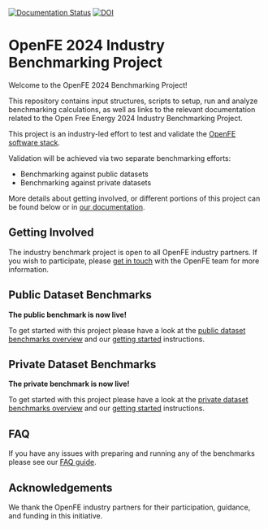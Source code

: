 [![Documentation Status](https://readthedocs.org/projects/industrybenchmarks2024/badge/?version=latest)](https://industrybenchmarks2024.readthedocs.io/en/latest/?badge=latest)
[![DOI](https://zenodo.org/badge/792350377.svg)](https://doi.org/10.5281/zenodo.17245549)


# OpenFE 2024 Industry Benchmarking Project


Welcome to the OpenFE 2024 Benchmarking Project!


This repository contains input structures, scripts to setup, run and analyze benchmarking calculations, as well as links to the relevant documentation related to the
Open Free Energy 2024 Industry Benchmarking Project.


This project is an industry-led effort to test and validate the [OpenFE software stack](https://docs.openfree.energy/en/stable/).

Validation will be achieved via two separate benchmarking efforts:

* Benchmarking against public datasets
* Benchmarking against private datasets


More details about getting involved, or different portions of this project can be found below or in [our documentation](https://industrybenchmarks2024.readthedocs.io/en/latest/index.html#).


## Getting Involved


The industry benchmark project is open to all OpenFE industry partners. If
you wish to participate, please [get in touch](https://industrybenchmarks2024.readthedocs.io/en/latest/get-in-touch.html) with the OpenFE team
for more information.


## Public Dataset Benchmarks

**The public benchmark is now live!**

To get started with this project please have a look at the [public dataset benchmarks overview](https://industrybenchmarks2024.readthedocs.io/en/latest/public/overview.html#)
and our [getting started](https://industrybenchmarks2024.readthedocs.io/en/latest/public/overview.html#phase-1-preparing-inputs) instructions.


## Private Dataset Benchmarks

**The private benchmark is now live!**

To get started with this project please have a look at the [private dataset benchmarks overview](https://industrybenchmarks2024.readthedocs.io/en/latest/private/overview.html#private-dataset-benchmarks) 
and our [getting started](https://industrybenchmarks2024.readthedocs.io/en/latest/private/overview.html#before-you-start) instructions.

## FAQ

If you have any issues with preparing and running any of the benchmarks please see our [FAQ guide](https://industrybenchmarks2024.readthedocs.io/en/latest/prep_and_debug.html#faq-preparing-and-debugging-openfe-simulations).


## Acknowledgements

We thank the OpenFE industry partners for their participation, guidance, and funding in this initiative.
